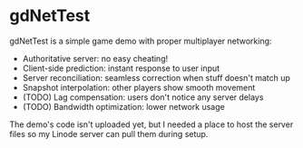 # gdNetTest

gdNetTest is a simple game demo with proper multiplayer networking:
  - Authoritative server: no easy cheating!
  - Client-side prediction: instant response to user input
  - Server reconciliation: seamless correction when stuff doesn't match up
  - Snapshot interpolation: other players show smooth movement
  - (TODO) Lag compensation: users don't notice any server delays
  - (TODO) Bandwidth optimization: lower network usage

The demo's code isn't uploaded yet, but I needed a place to host the server files so my Linode server can pull them during setup.
